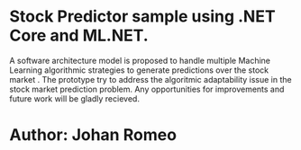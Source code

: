 
# Stock Predictor sample using .NET Core and ML.NET. 
A software architecture model is proposed to handle multiple Machine Learning algorithmic strategies  to generate predictions over the stock market . The prototype try to address the algoritmic adaptability issue in the stock market prediction problem. Any opportunities for improvements and future work will be gladly recieved. 


# Author: Johan Romeo
